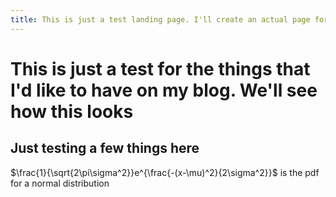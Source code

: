 ```yaml
---
title: This is just a test landing page. I'll create an actual page for myself here soon
---
```


# This is just a test for the things that I'd like to have on my blog. We'll see how this looks

## Just testing a few things here

$\frac{1}{\sqrt{2\pi\sigma^2}}e^{\frac{-(x-\mu)^2}{2\sigma^2}}$ is the pdf for a normal distribution
